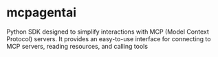 # mcpagentai
Python SDK designed to simplify interactions with MCP (Model Context Protocol) servers. It provides an easy-to-use interface for connecting to MCP servers, reading resources, and calling tools
